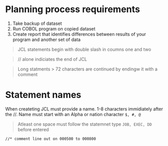 # Planning process requirements

1. Take backup of dataset
2. Run COBOL program on copied dataset
3. Create report that identifies differences between results of your program and another set of data

> JCL statements begin with double slash in coumns one and two

> // alone indiciates the end of JCL 

> Long statments > 72 characters are continued by endingw it with a comment

# Statement names

When createting JCL must provide a name. 1-8 characters immidiately after the //. Name must start with an Alpha or nation character `$, #, @`

> Atleast one space must follow the statemnet type `JOB, EXEC, DD` before entered

`//* comment line out on 000500 to 000800`





